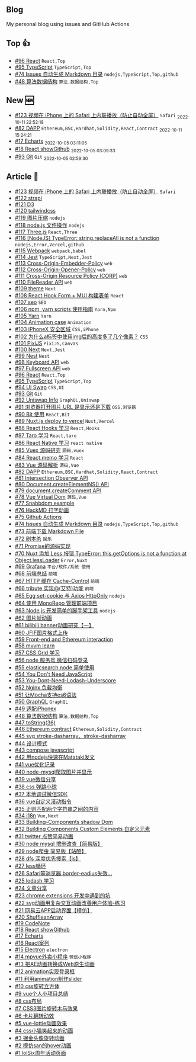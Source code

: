 ## Blog
My personal blog using issues and GitHub Actions

## Top 👍 
- [#96 React](https://github.com/xiaotiandada/blog/issues/96) `React,Top`
- [#95 TypeScript](https://github.com/xiaotiandada/blog/issues/95) `TypeScript,Top`
- [#74 Issues 自动生成 Markdown 目录](https://github.com/xiaotiandada/blog/issues/74) `nodejs,TypeScript,Top,github`
- [#48 算法数据结构](https://github.com/xiaotiandada/blog/issues/48) `算法,数据结构,Top`

## New  🆕 
- [#123 视频在 iPhone 上的 Safari 上内联播放（防止自动全屏）](https://github.com/xiaotiandada/blog/issues/123) `Safari` <sub><time datetime="2022-10-11 22:52:18">2022-10-11 22:52:18</time></sub>
- [#82 DAPP](https://github.com/xiaotiandada/blog/issues/82) `Ethereum,BSC,Hardhat,Solidity,React,Contract` <sub><time datetime="2022-10-11 15:24:21">2022-10-11 15:24:21</time></sub>
- [#17 Echarts](https://github.com/xiaotiandada/blog/issues/17)  <sub><time datetime="2022-10-05 03:11:05">2022-10-05 03:11:05</time></sub>
- [#18 React showGithub](https://github.com/xiaotiandada/blog/issues/18)  <sub><time datetime="2022-10-05 03:09:33">2022-10-05 03:09:33</time></sub>
- [#93 Git](https://github.com/xiaotiandada/blog/issues/93) `Git` <sub><time datetime="2022-10-05 02:59:30">2022-10-05 02:59:30</time></sub>

## Article  📄 
- [#123 视频在 iPhone 上的 Safari 上内联播放（防止自动全屏）](https://github.com/xiaotiandada/blog/issues/123) `Safari`
- [#122 strapi](https://github.com/xiaotiandada/blog/issues/122) 
- [#121 D3](https://github.com/xiaotiandada/blog/issues/121) 
- [#120 tailwindcss](https://github.com/xiaotiandada/blog/issues/120) 
- [#119 图片压缩](https://github.com/xiaotiandada/blog/issues/119) `nodejs`
- [#118 node.js 文件操作](https://github.com/xiaotiandada/blog/issues/118) `nodejs`
- [#117 Three.js](https://github.com/xiaotiandada/blog/issues/117) `React,Three`
- [#116 [NodeJS] TypeError: string.replaceAll is not a function](https://github.com/xiaotiandada/blog/issues/116) `nodejs,Error,Vercel,github`
- [#115 Webpack](https://github.com/xiaotiandada/blog/issues/115) `webpack,babel`
- [#114 Jest](https://github.com/xiaotiandada/blog/issues/114) `TypeScript,Next,Jest`
- [#113 Cross-Origin-Embedder-Policy](https://github.com/xiaotiandada/blog/issues/113) `web`
- [#112 Cross-Origin-Opener-Policy](https://github.com/xiaotiandada/blog/issues/112) `web`
- [#111 Cross-Origin Resource Policy (CORP)](https://github.com/xiaotiandada/blog/issues/111) `web`
- [#110 FileReader API](https://github.com/xiaotiandada/blog/issues/110) `web`
- [#109 theme](https://github.com/xiaotiandada/blog/issues/109) `Next`
- [#108 React Hook Form + MUI 构建表单](https://github.com/xiaotiandada/blog/issues/108) `React`
- [#107 seo](https://github.com/xiaotiandada/blog/issues/107) `SEO`
- [#106 npm, yarn scripts 使用指南](https://github.com/xiaotiandada/blog/issues/106) `Yarn,Npm`
- [#105 Yarn](https://github.com/xiaotiandada/blog/issues/105) `Yarn`
- [#104 Animation case](https://github.com/xiaotiandada/blog/issues/104) `Animation`
- [#103 iPhoneX 安全区域](https://github.com/xiaotiandada/blog/issues/103) `CSS,iPhone`
- [#102 为什么a标签中使用img后的高度多了几个像素？](https://github.com/xiaotiandada/blog/issues/102) `CSS`
- [#101 PixiJS](https://github.com/xiaotiandada/blog/issues/101) `PixiJS,Canvas`
- [#100 Next](https://github.com/xiaotiandada/blog/issues/100) `Next,Jest`
- [#99 Nest](https://github.com/xiaotiandada/blog/issues/99) `Nest`
- [#98 Keyboard API](https://github.com/xiaotiandada/blog/issues/98) `web`
- [#97 Fullscreen API](https://github.com/xiaotiandada/blog/issues/97) `web`
- [#96 React](https://github.com/xiaotiandada/blog/issues/96) `React,Top`
- [#95 TypeScript](https://github.com/xiaotiandada/blog/issues/95) `TypeScript,Top`
- [#94 UI Swap](https://github.com/xiaotiandada/blog/issues/94) `CSS,UI`
- [#93 Git](https://github.com/xiaotiandada/blog/issues/93) `Git`
- [#92 Uniswap Info](https://github.com/xiaotiandada/blog/issues/92) `GraphQL,Uniswap`
- [#91 浏览器打开图片 URL 是显示还是下载](https://github.com/xiaotiandada/blog/issues/91) `OSS,浏览器`
- [#90 Bit 使用](https://github.com/xiaotiandada/blog/issues/90) `React,Bit`
- [#89 Nuxt.js deploy to vercel](https://github.com/xiaotiandada/blog/issues/89) `Nuxt,Vercel`
- [#88 React Hooks 学习](https://github.com/xiaotiandada/blog/issues/88) `React,Hooks`
- [#87 Taro 学习](https://github.com/xiaotiandada/blog/issues/87) `React,taro`
- [#86 React Native 学习](https://github.com/xiaotiandada/blog/issues/86) `react native`
- [#85 Vuex 源码研究](https://github.com/xiaotiandada/blog/issues/85) `源码,vuex`
- [#84 React.memo 学习](https://github.com/xiaotiandada/blog/issues/84) `React`
- [#83 Vue 源码解析](https://github.com/xiaotiandada/blog/issues/83) `源码,Vue`
- [#82 DAPP](https://github.com/xiaotiandada/blog/issues/82) `Ethereum,BSC,Hardhat,Solidity,React,Contract`
- [#81 Intersection Observer API](https://github.com/xiaotiandada/blog/issues/81) 
- [#80 Document.createElementNS() API](https://github.com/xiaotiandada/blog/issues/80) 
- [#79 document.createComment API](https://github.com/xiaotiandada/blog/issues/79) 
- [#78 Vue Virtual Dom](https://github.com/xiaotiandada/blog/issues/78) `源码,Vue`
- [#77 Snabbdom example](https://github.com/xiaotiandada/blog/issues/77) 
- [#76 HackMD 打字动画](https://github.com/xiaotiandada/blog/issues/76) 
- [#75 Github Actions](https://github.com/xiaotiandada/blog/issues/75) 
- [#74 Issues 自动生成 Markdown 目录](https://github.com/xiaotiandada/blog/issues/74) `nodejs,TypeScript,Top,github`
- [#73 前端下载 Markdown File](https://github.com/xiaotiandada/blog/issues/73) 
- [#72 剧本杀](https://github.com/xiaotiandada/blog/issues/72) `娱乐`
- [#71 Promise的源码实现](https://github.com/xiaotiandada/blog/issues/71) 
- [#70 Nuxt 添加 Less 报错 TypeError: this.getOptions is not a function at Object.lessLoader](https://github.com/xiaotiandada/blog/issues/70) `Error,Nuxt`
- [#69 Grafana](https://github.com/xiaotiandada/blog/issues/69) `平台/软件/系统 使用`
- [#68 前端总结](https://github.com/xiaotiandada/blog/issues/68) `前端`
- [#67 HTTP 缓存  Cache-Control](https://github.com/xiaotiandada/blog/issues/67) `前端`
- [#66 tribute 实现@(艾特)功能](https://github.com/xiaotiandada/blog/issues/66) `前端`
- [#65 Egg set-cookie 与 Axios   HttpOnly](https://github.com/xiaotiandada/blog/issues/65) `nodejs`
- [#64 使用 MonoRepo 管理前端项目](https://github.com/xiaotiandada/blog/issues/64) 
- [#63 Node.js 开发简单的脚手架工具](https://github.com/xiaotiandada/blog/issues/63) `nodejs`
- [#62 图片帧动画](https://github.com/xiaotiandada/blog/issues/62) 
- [#61 bilibili banner动画研究【一】](https://github.com/xiaotiandada/blog/issues/61) 
- [#60 JFIF图片格式上传](https://github.com/xiaotiandada/blog/issues/60) 
- [#59 Front-end and Ethereum interaction](https://github.com/xiaotiandada/blog/issues/59) 
- [#58  mvvm learn](https://github.com/xiaotiandada/blog/issues/58) 
- [#57 CSS Grid 学习](https://github.com/xiaotiandada/blog/issues/57) 
- [#56 node 服务号 微信扫码登录](https://github.com/xiaotiandada/blog/issues/56) 
- [#55 elasticsearch node 简单使用](https://github.com/xiaotiandada/blog/issues/55) 
- [#54 You Don't Need JavaScript](https://github.com/xiaotiandada/blog/issues/54) 
- [#53  You-Dont-Need-Lodash-Underscore](https://github.com/xiaotiandada/blog/issues/53) 
- [#52 Nginx 负载均衡](https://github.com/xiaotiandada/blog/issues/52) 
- [#51 让Mocha支持es6语法](https://github.com/xiaotiandada/blog/issues/51) 
- [#50 GraphQL](https://github.com/xiaotiandada/blog/issues/50) `GraphQL`
- [#49 适配iPhonex](https://github.com/xiaotiandada/blog/issues/49) 
- [#48 算法数据结构](https://github.com/xiaotiandada/blog/issues/48) `算法,数据结构,Top`
- [#47 toString(36)](https://github.com/xiaotiandada/blog/issues/47) 
- [#46 Ethereum contract](https://github.com/xiaotiandada/blog/issues/46) `Ethereum,Solidity,Contract`
- [#45 svg stroke-dasharray、stroke-dasharray](https://github.com/xiaotiandada/blog/issues/45) 
- [#44 设计模式](https://github.com/xiaotiandada/blog/issues/44) 
- [#43 compose javascript](https://github.com/xiaotiandada/blog/issues/43) 
- [#42 用nodejs快速在Matataki发文](https://github.com/xiaotiandada/blog/issues/42) 
- [#41 vue优化记录](https://github.com/xiaotiandada/blog/issues/41) 
- [#40 node-mysql爬取图片并显示](https://github.com/xiaotiandada/blog/issues/40) 
- [#39 vue微信分享](https://github.com/xiaotiandada/blog/issues/39) 
- [#38 css 弹跳小球](https://github.com/xiaotiandada/blog/issues/38) 
- [#37 本地调试微信SDK](https://github.com/xiaotiandada/blog/issues/37) 
- [#36  vue自定义滚动指令](https://github.com/xiaotiandada/blog/issues/36) 
- [#35 正则匹配两个字符串之间的内容](https://github.com/xiaotiandada/blog/issues/35) 
- [#34 i18n](https://github.com/xiaotiandada/blog/issues/34) `Vue,Next`
- [#33 Building-Components shadow Dom](https://github.com/xiaotiandada/blog/issues/33) 
- [#32 Building Components Custom Elements 自定义元素](https://github.com/xiaotiandada/blog/issues/32) 
- [#31 twitter 点赞简易动画](https://github.com/xiaotiandada/blog/issues/31) 
- [#30 node mysql 增删改查【简易版】](https://github.com/xiaotiandada/blog/issues/30) 
- [#29 node爬虫 简易版【站酷】](https://github.com/xiaotiandada/blog/issues/29) 
- [#28  dfs 深度优先搜索【js】](https://github.com/xiaotiandada/blog/issues/28) 
- [#27 less循环](https://github.com/xiaotiandada/blog/issues/27) 
- [#26 Safari等浏览器 border-eadius失效...](https://github.com/xiaotiandada/blog/issues/26) 
- [#25 lodash 学习](https://github.com/xiaotiandada/blog/issues/25) 
- [#24 文章分享](https://github.com/xiaotiandada/blog/issues/24) 
- [#23 chrome extensions 开发中遇到的坑](https://github.com/xiaotiandada/blog/issues/23) 
- [#22 svg动画用复杂交互动画改善用户体验-练习](https://github.com/xiaotiandada/blog/issues/22) 
- [#21 网易云APP启动界面【模仿】](https://github.com/xiaotiandada/blog/issues/21) 
- [#20 ShuffleanArray](https://github.com/xiaotiandada/blog/issues/20) 
- [#19 CodeNote](https://github.com/xiaotiandada/blog/issues/19) 
- [#18 React showGithub](https://github.com/xiaotiandada/blog/issues/18) 
- [#17 Echarts](https://github.com/xiaotiandada/blog/issues/17) 
- [#16 React案列](https://github.com/xiaotiandada/blog/issues/16) 
- [#15 Electron](https://github.com/xiaotiandada/blog/issues/15) `electron`
- [#14 mpvue外卖小程序](https://github.com/xiaotiandada/blog/issues/14) `微信小程序`
- [#13 把AE动画转换成Web原生动画](https://github.com/xiaotiandada/blog/issues/13) 
- [#12  animation实现登录框](https://github.com/xiaotiandada/blog/issues/12) 
- [#11 利用animation制作slider](https://github.com/xiaotiandada/blog/issues/11) 
- [#10 css旋转立方体](https://github.com/xiaotiandada/blog/issues/10) 
- [#9 vue个人小项目总结](https://github.com/xiaotiandada/blog/issues/9) 
- [#8 css布局](https://github.com/xiaotiandada/blog/issues/8) 
- [#7 CSS3图片旋转木马效果](https://github.com/xiaotiandada/blog/issues/7) 
- [#6 卡片翻转动效](https://github.com/xiaotiandada/blog/issues/6) 
- [#5 vue-lottie动画效果](https://github.com/xiaotiandada/blog/issues/5) 
- [#4 css小猫笑起来的动画](https://github.com/xiaotiandada/blog/issues/4) 
- [#3 掘金头像旋转动画](https://github.com/xiaotiandada/blog/issues/3) 
- [#2 模仿san的hover动画](https://github.com/xiaotiandada/blog/issues/2) 
- [#1 lolSix周年活动页面](https://github.com/xiaotiandada/blog/issues/1) 
